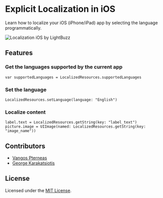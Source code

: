 # Explicit Localization in iOS
Learn how to localize your iOS (iPhone/iPad) app by selecting the language programmatically.

![Localization iOS by LightBuzz](http://lightbuzz.com/wp-content/uploads/2016/12/localization-ios.gif)

## Features

### Get the languages supported by the current app
    var supportedLanguages = LocalizedResources.supportedLanguages

### Set the language
    LocalizedResources.setLanguage(language: "English")

### Localize content
    label.text = LocalizedResources.getString(key: "label_text")
    picture.image = UIImage(named: LocalizedResources.getString(key: "image_name"))

## Contributors
* [Vangos Pterneas](http://pterneas.com)
* [George Karakatsiotis](http://lightbuzz.com)

## License
Licensed under the [MIT License](https://github.com/LightBuzz/Localization-iOS/blob/master/LICENSE).
